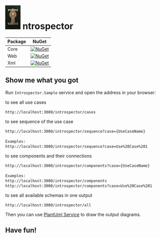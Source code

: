 # ![Logo](.docs/Imperium.jpg) ntrospector

| Package | NuGet |
|---------|-------|
| Core |[![NuGet](https://img.shields.io/nuget/v/Introspector.svg)](https://www.nuget.org/packages/Introspector/)|
| Web |[![NuGet](https://img.shields.io/nuget/v/Introspector.WebApi.svg)](https://www.nuget.org/packages/Introspector.WebApi/)|
| Xml |[![NuGet](https://img.shields.io/nuget/v/Introspector.Xml.svg)](https://www.nuget.org/packages/Introspector.Xml/)|

## Show me what you got

Run `Introspector.Sample` service and open the address in your browser:

to see all use cases
```
http://localhost:3000/introspector/cases
```

to see sequence of the use case
```
http://localhost:3000/introspector/sequence?case={UseCaseName}

Examples:
http://localhost:3000/introspector/sequence?case=Use%20Case%201
```

to see components and their connections
```
http://localhost:3000/introspector/components?case={UseCaseName}

Examples:
http://localhost:3000/introspector/components
http://localhost:3000/introspector/components?case=Use%20Case%201
```

to see all available schemas in one output
```
http://localhost:3000/introspector/all
```

Then you can use [PlantUml Service](https://editor.plantuml.com/) to draw the output diagrams.

## Have fun!